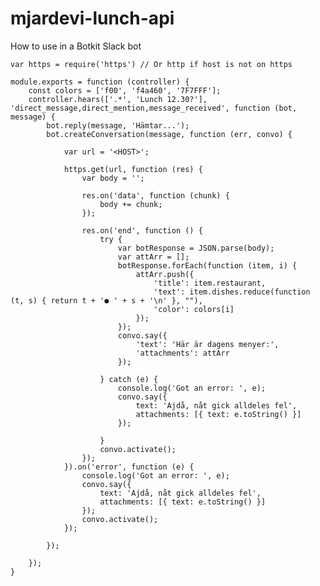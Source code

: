 # mjardevi-lunch-api

How to use in a Botkit Slack bot

    var https = require('https') // Or http if host is not on https

    module.exports = function (controller) {
        const colors = ['f00', 'f4a460', '7F7FFF'];
        controller.hears(['.*', 'Lunch 12.30?'], 'direct_message,direct_mention,message_received', function (bot, message) {
            bot.reply(message, 'Hämtar...');
            bot.createConversation(message, function (err, convo) {

                var url = '<HOST>';

                https.get(url, function (res) {
                    var body = '';

                    res.on('data', function (chunk) {
                        body += chunk;
                    });

                    res.on('end', function () {
                        try {
                            var botResponse = JSON.parse(body);
                            var attArr = [];
                            botResponse.forEach(function (item, i) {
                                attArr.push({
                                    'title': item.restaurant,
                                    'text': item.dishes.reduce(function (t, s) { return t + '● ' + s + '\n' }, ""),
                                    'color': colors[i]
                                });
                            });
                            convo.say({
                                'text': 'Här är dagens menyer:',
                                'attachments': attArr
                            });

                        } catch (e) {
                            console.log('Got an error: ', e);
                            convo.say({
                                text: 'Ajdå, nåt gick alldeles fel',
                                attachments: [{ text: e.toString() }]
                            });

                        }
                        convo.activate();
                    });
                }).on('error', function (e) {
                    console.log('Got an error: ', e);
                    convo.say({
                        text: 'Ajdå, nåt gick alldeles fel',
                        attachments: [{ text: e.toString() }]
                    });
                    convo.activate();
                });

            });

        });
    }
